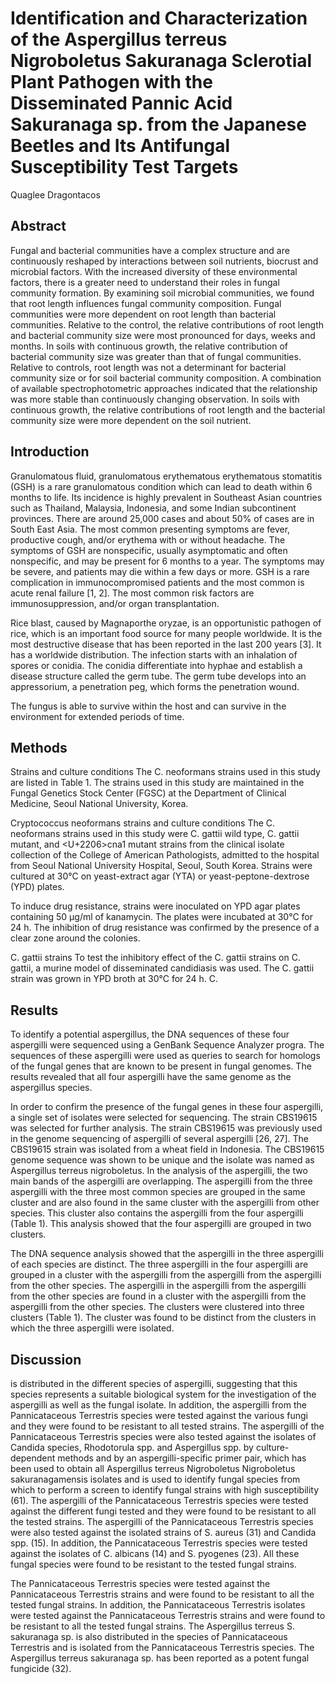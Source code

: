 # Identification and Characterization of the Aspergillus terreus Nigroboletus Sakuranaga Sclerotial Plant Pathogen with the Disseminated Pannic Acid Sakuranaga sp. from the Japanese Beetles and Its Antifungal Susceptibility Test Targets
Quaglee Dragontacos


## Abstract
Fungal and bacterial communities have a complex structure and are continuously reshaped by interactions between soil nutrients, biocrust and microbial factors. With the increased diversity of these environmental factors, there is a greater need to understand their roles in fungal community formation. By examining soil microbial communities, we found that root length influences fungal community composition. Fungal communities were more dependent on root length than bacterial communities. Relative to the control, the relative contributions of root length and bacterial community size were most pronounced for days, weeks and months. In soils with continuous growth, the relative contribution of bacterial community size was greater than that of fungal communities. Relative to controls, root length was not a determinant for bacterial community size or for soil bacterial community composition. A combination of available spectrophotometric approaches indicated that the relationship was more stable than continuously changing observation. In soils with continuous growth, the relative contributions of root length and the bacterial community size were more dependent on the soil nutrient.


## Introduction
Granulomatous fluid, granulomatous erythematous erythematous stomatitis (GSH) is a rare granulomatous condition which can lead to death within 6 months to life. Its incidence is highly prevalent in Southeast Asian countries such as Thailand, Malaysia, Indonesia, and some Indian subcontinent provinces. There are around 25,000 cases and about 50% of cases are in South East Asia. The most common presenting symptoms are fever, productive cough, and/or erythema with or without headache. The symptoms of GSH are nonspecific, usually asymptomatic and often nonspecific, and may be present for 6 months to a year. The symptoms may be severe, and patients may die within a few days or more. GSH is a rare complication in immunocompromised patients and the most common is acute renal failure [1, 2]. The most common risk factors are immunosuppression, and/or organ transplantation.

Rice blast, caused by Magnaporthe oryzae, is an opportunistic pathogen of rice, which is an important food source for many people worldwide. It is the most destructive disease that has been reported in the last 200 years [3]. It has a worldwide distribution. The infection starts with an inhalation of spores or conidia. The conidia differentiate into hyphae and establish a disease structure called the germ tube. The germ tube develops into an appressorium, a penetration peg, which forms the penetration wound.

The fungus is able to survive within the host and can survive in the environment for extended periods of time.


## Methods
Strains and culture conditions
The C. neoformans strains used in this study are listed in Table 1. The strains used in this study are maintained in the Fungal Genetics Stock Center (FGSC) at the Department of Clinical Medicine, Seoul National University, Korea.

Cryptococcus neoformans strains and culture conditions
The C. neoformans strains used in this study were C. gattii wild type, C. gattii mutant, and <U+2206>cna1 mutant strains from the clinical isolate collection of the College of American Pathologists, admitted to the hospital from Seoul National University Hospital, Seoul, South Korea. Strains were cultured at 30°C on yeast-extract agar (YTA) or yeast-peptone-dextrose (YPD) plates.

To induce drug resistance, strains were inoculated on YPD agar plates containing 50 µg/ml of kanamycin. The plates were incubated at 30°C for 24 h. The inhibition of drug resistance was confirmed by the presence of a clear zone around the colonies.

C. gattii strains
To test the inhibitory effect of the C. gattii strains on C. gattii, a murine model of disseminated candidiasis was used. The C. gattii strain was grown in YPD broth at 30°C for 24 h. C.


## Results
To identify a potential aspergillus, the DNA sequences of these four aspergilli were sequenced using a GenBank Sequence Analyzer progra. The sequences of these aspergilli were used as queries to search for homologs of the fungal genes that are known to be present in fungal genomes. The results revealed that all four aspergilli have the same genome as the aspergillus species.

In order to confirm the presence of the fungal genes in these four aspergilli, a single set of isolates were selected for sequencing. The strain CBS19615 was selected for further analysis. The strain CBS19615 was previously used in the genome sequencing of aspergilli of several aspergilli [26, 27]. The CBS19615 strain was isolated from a wheat field in Indonesia. The CBS19615 genome sequence was shown to be unique and the isolate was named as Aspergillus terreus nigroboletus. In the analysis of the aspergilli, the two main bands of the aspergilli are overlapping. The aspergilli from the three aspergilli with the three most common species are grouped in the same cluster and are also found in the same cluster with the aspergilli from other species. This cluster also contains the aspergilli from the four aspergilli (Table 1). This analysis showed that the four aspergilli are grouped in two clusters.

The DNA sequence analysis showed that the aspergilli in the three aspergilli of each species are distinct. The three aspergilli in the four aspergilli are grouped in a cluster with the aspergilli from the aspergilli from the aspergilli from the other species. The aspergilli in the aspergilli from the aspergilli from the other species are found in a cluster with the aspergilli from the aspergilli from the other species. The clusters were clustered into three clusters (Table 1). The cluster was found to be distinct from the clusters in which the three aspergilli were isolated.


## Discussion
is distributed in the different species of aspergilli, suggesting that this species represents a suitable biological system for the investigation of the aspergilli as well as the fungal isolate. In addition, the aspergilli from the Pannicataceous Terrestris species were tested against the various fungi and they were found to be resistant to all tested strains. The aspergilli of the Pannicataceous Terrestris species were also tested against the isolates of Candida species, Rhodotorula spp. and Aspergillus spp. by culture-dependent methods and by an aspergilli-specific primer pair, which has been used to obtain all Aspergillus terreus Nigroboletus Nigroboletus sakuranagamensis isolates and is used to identify fungal species from which to perform a screen to identify fungal strains with high susceptibility (61). The aspergilli of the Pannicataceous Terrestris species were tested against the different fungi tested and they were found to be resistant to all the tested strains. The aspergilli of the Pannicataceous Terrestris species were also tested against the isolated strains of S. aureus (31) and Candida spp. (15). In addition, the Pannicataceous Terrestris species were tested against the isolates of C. albicans (14) and S. pyogenes (23). All these fungal species were found to be resistant to the tested fungal strains.

The Pannicataceous Terrestris species were tested against the Pannicataceous Terrestris strains and were found to be resistant to all the tested fungal strains. In addition, the Pannicataceous Terrestris isolates were tested against the Pannicataceous Terrestris strains and were found to be resistant to all the tested fungal strains. The Aspergillus terreus S. sakuranaga sp. is also distributed in the species of Pannicataceous Terrestris and is isolated from the Pannicataceous Terrestris species. The Aspergillus terreus sakuranaga sp. has been reported as a potent fungal fungicide (32).
